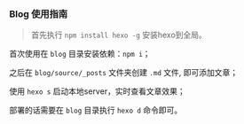 ### Blog 使用指南

> 首先执行 `npm install hexo -g` 安装hexo到全局。

首次使用在 `blog` 目录安装依赖：`npm i`；

之后在 `blog/source/_posts` 文件夹创建 `.md` 文件, 即可添加文章；

使用 `hexo s` 启动本地server，实时查看文章效果；

部署的话需要在 `blog` 目录执行 `hexo d` 命令即可。
